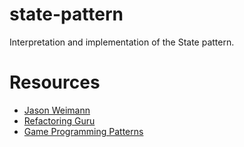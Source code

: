 # state-pattern
Interpretation and implementation of the State pattern.

# Resources
* [Jason Weimann](https://youtu.be/V75hgcsCGOM)
* [Refactoring Guru](https://refactoring.guru/design-patterns/state)
* [Game Programming Patterns](https://gameprogrammingpatterns.com/state.html)